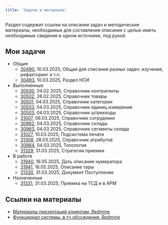 ```yaml
---
title: 'Задачи и материалы'
---
```


Раздел содержит ссылки на описания задач и методические материалы, необходимые для составления описания с целью иметь необходимые сведения в одном источнике, под рукой.

## Мои задачи
- Общие
    - [30490](http://support.luxsoft.by/issues/30490), 10.03.2025, Общая для списания разных задач: изучение, рефакторинг и т.п.
    - [30493](http://support.luxsoft.by/issues/30493), 10.03.2025, Раздел НСИ
- Выполненные
    - [30500](http://support.luxsoft.by/issues/30500), 04.02.2025, Справочник контрагенты
    - [30502](http://support.luxsoft.by/issues/30502), 26.02.2025, Справочник товары
    - [30501](http://support.luxsoft.by/issues/30501), 04.03.2025, Справочник категории
    - [30503](http://support.luxsoft.by/issues/30503), 04.03.2025, Справочник единиц измерения
    - [30503](http://support.luxsoft.by/issues/30503), 04.03.2025, Справочник штрихкоды
    - [31007](http://support.luxsoft.by/issues/31007), 06.03.2025, Справочник сотрудники
    - [30962](http://support.luxsoft.by/issues/30962), 04.03.2025, Справочник склады
    - [30963](http://support.luxsoft.by/issues/30963), 04.03.2025, Справочник сегменты склада
    - [31027](http://support.luxsoft.by/issues/31027), 10.03.2025, Подсистема печати
    - [31308](http://support.luxsoft.by/issues/31308), 28.03.2025, Справочник атрибутов
    - [30964](http://support.luxsoft.by/issues/30964), 04.03.2025, Топология
    - [31329](http://support.luxsoft.by/issues/31329), 31.03.2025, Стратегии приемки
- В работе
  - [31940](http://support.luxsoft.by/issues/31940), 16.05.2025, Дать описание нумератора
  - [31941](http://support.luxsoft.by/issues/31941), 16.05.2025, Описание тары
  - [31330](http://support.luxsoft.by/issues/31330), 31.03.2025, Документ Поступление
- Назначенные
  - [31331](http://support.luxsoft.by/issues/31331), 31.03.2025, Приемка на ТСД и в АРМ

## Ссылки на материалы
- [Материалы презентаций клиентам, Redmine](http://support.luxsoft.by/projects/lswms/wiki/%D0%9C%D0%B0%D1%82%D0%B5%D1%80%D0%B8%D0%B0%D0%BB%D1%8B_%D0%BF%D1%80%D0%B5%D0%B7%D0%B5%D0%BD%D1%82%D0%B0%D1%86%D0%B8%D0%B9)
- [Функционал системы, в тч обсуждения, Redmine](http://support.luxsoft.by/projects/lswms/wiki/%D0%92%D0%B8%D0%B4%D0%B5%D0%BE_%D0%BF%D0%BE_%D1%84%D1%83%D0%BD%D0%BA%D1%86%D0%B8%D0%BE%D0%BD%D0%B0%D0%BB%D1%83)
